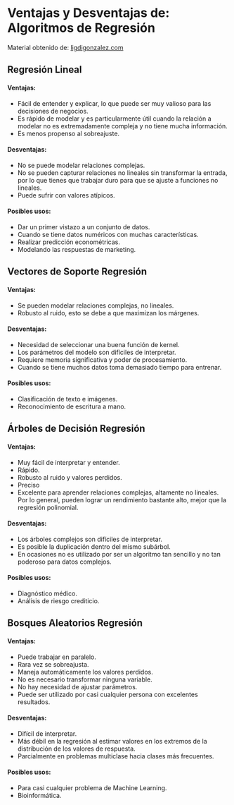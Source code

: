 # Ventajas y Desventajas de: Algoritmos de Regresión

Material obtenido de:  [ligdigonzalez.com](hhttps://ligdigonzalez.com)

## Regresión Lineal

#### Ventajas:

* Fácil de entender y explicar, lo que puede ser muy valioso para las decisiones de negocios.
* Es rápido de modelar y es particularmente útil cuando la relación a modelar no es extremadamente compleja y no tiene mucha información.
* Es menos propenso al sobreajuste.

#### Desventajas:

* No se puede modelar relaciones complejas.
* No se pueden capturar relaciones no lineales sin transformar la entrada, por lo que tienes que trabajar duro para que se ajuste a funciones no lineales.
* Puede sufrir con valores atípicos.

#### Posibles usos:

* Dar un primer vistazo a un conjunto de datos.
* Cuando se tiene datos numéricos con muchas características.
* Realizar predicción econométricas.
* Modelando las respuestas de marketing.

## Vectores de Soporte Regresión

#### Ventajas:

* Se pueden modelar relaciones complejas, no lineales.
* Robusto al ruido, esto se debe a que maximizan los márgenes.

#### Desventajas:

* Necesidad de seleccionar una buena función de kernel.
* Los parámetros del modelo son difíciles de interpretar.
* Requiere memoria significativa y poder de procesamiento.
* Cuando se tiene muchos datos toma demasiado tiempo para entrenar.

#### Posibles usos:

* Clasificación de texto e imágenes.
* Reconocimiento de escritura a mano.


## Árboles de Decisión Regresión

#### Ventajas:

* Muy fácil de interpretar y entender.
* Rápido.
* Robusto al ruido y valores perdidos.
* Preciso
* Excelente para aprender relaciones complejas, altamente no lineales. Por lo general, pueden lograr un rendimiento bastante alto, mejor que la regresión polinomial.

#### Desventajas:

* Los árboles complejos son difíciles de interpretar.
* Es posible la duplicación dentro del mismo subárbol.
* En ocasiones no es utilizado por ser un algoritmo tan sencillo y no tan poderoso para datos complejos.

#### Posibles usos:

* Diagnóstico médico.
* Análisis de riesgo crediticio.


## Bosques Aleatorios Regresión

#### Ventajas: 

* Puede trabajar en paralelo.
* Rara vez se sobreajusta.
* Maneja automáticamente los valores perdidos.
* No es necesario transformar ninguna variable.
* No hay necesidad de ajustar parámetros.
* Puede ser utilizado por casi cualquier persona con excelentes resultados.

#### Desventajas:

* Difícil de interpretar.
* Más débil en la regresión al estimar valores en los extremos de la distribución de los valores de respuesta.
* Parcialmente en problemas multiclase hacia clases más frecuentes.

#### Posibles usos:

* Para casi cualquier problema de Machine Learning.
* Bioinformática.
